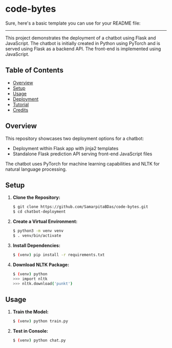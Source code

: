 # code-bytes
Sure, here's a basic template you can use for your README file:

---

This project demonstrates the deployment of a chatbot using Flask and JavaScript. The chatbot is initially created in Python using PyTorch and is served using Flask as a backend API. The front-end is implemented using JavaScript.

## Table of Contents

- [Overview](#overview)
- [Setup](#setup)
- [Usage](#usage)
- [Deployment](#deployment)
- [Tutorial](#tutorial)
- [Credits](#credits)

## Overview

This repository showcases two deployment options for a chatbot:
- Deployment within Flask app with jinja2 templates
- Standalone Flask prediction API serving front-end JavaScript files

The chatbot uses PyTorch for machine learning capabilities and NLTK for natural language processing.

## Setup

1. **Clone the Repository:**
   ```bash
   $ git clone https://github.com/SamarpitaBDas/code-bytes.git
   $ cd chatbot-deployment
   ```

2. **Create a Virtual Environment:**
   ```bash
   $ python3 -m venv venv
   $ . venv/bin/activate
   ```

3. **Install Dependencies:**
   ```bash
   $ (venv) pip install -r requirements.txt
   ```

4. **Download NLTK Package:**
   ```bash
   $ (venv) python
   >>> import nltk
   >>> nltk.download('punkt')
   ```

## Usage

1. **Train the Model:**
   ```bash
   $ (venv) python train.py
   ```

2. **Test in Console:**
   ```bash
   $ (venv) python chat.py
   ```

